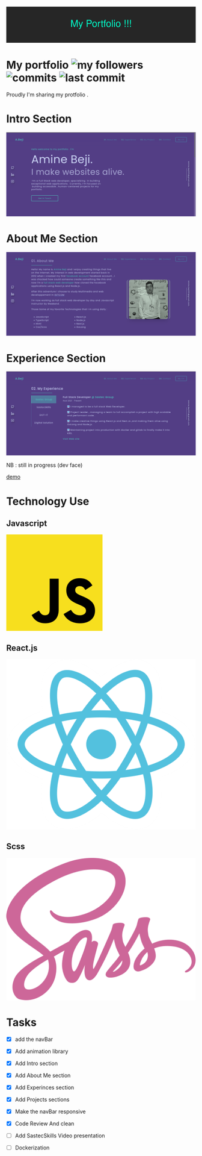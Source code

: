 ![My Portfolio](/readme_assets/My_Portfolio_!!!.png)
#
# My portfolio ![my followers](https://img.shields.io/github/followers/aminebeji?style=social) ![commits](https://img.shields.io/github/commit-activity/w/aminebeji/portfolio) ![last commit](https://img.shields.io/github/last-commit/aminebeji/portfolio?style=flat-square&logo=appveyor)


Proudly I'm sharing my protfolio .


# Intro Section

![preview](/readme_assets/Intro.png)

# About Me Section

![preview](/readme_assets/About-Me.png)

# Experience Section

![preview](/readme_assets/Experience.png)


NB : still in progress (dev face)

[demo]( https://aminebeji.github.io/portfolio)

#
# Technology Use 

## Javascript
[![JavaScript](/readme_assets/javascript.png)](https://developer.mozilla.org/en-US/docs/Web/JavaScript)


## React.js
[![react_js](/readme_assets/react_logo.png)](https://reactjs.org/)



## Scss
[![scss](/readme_assets/scss_logo.png)](https://sass-lang.com/)

# Tasks

- [x] add the navBar

- [x] Add animation library

- [x] Add Intro section
 
- [x] Add About Me section

- [x] Add Experinces section
  
- [x] Add Projects sections

- [x] Make the navBar responsive

- [x] Code Review And clean 

- [ ] Add SastecSkills Video presentation
  
- [ ] Dockerization